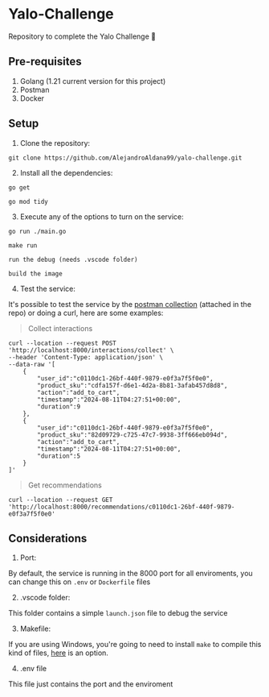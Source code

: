 # Yalo-Challenge
Repository to complete the Yalo Challenge :rocket:

## Pre-requisites

1. Golang (1.21 current version for this project)
2. Postman
3. Docker

## Setup

1. Clone the repository:
   
````
git clone https://github.com/AlejandroAldana99/yalo-challenge.git
````


2. Install all the dependencies:

````
go get

go mod tidy
````

3. Execute any of the options to turn on the service:
   
````
go run ./main.go

make run

run the debug (needs .vscode folder)

build the image
````

4. Test the service:
   
It's possible to test the service by the [postman collection](https://github.com/AlejandroAldana99/yalo-challenge/blob/main/yalo.postman_collection) (attached in the repo) or doing a curl, here are some examples:

> Collect interactions
````
curl --location --request POST 'http://localhost:8000/interactions/collect' \
--header 'Content-Type: application/json' \
--data-raw '[
    {
        "user_id":"c0110dc1-26bf-440f-9879-e0f3a7f5f0e0",
        "product_sku":"cdfa157f-d6e1-4d2a-8b81-3afab457d8d8",
        "action":"add_to_cart",
        "timestamp":"2024-08-11T04:27:51+00:00",
        "duration":9
    },
    {
        "user_id":"c0110dc1-26bf-440f-9879-e0f3a7f5f0e0",
        "product_sku":"82d09729-c725-47c7-9938-3ff666eb094d",
        "action":"add_to_cart",
        "timestamp":"2024-08-11T04:27:51+00:00",
        "duration":5
    }
]'
````

> Get recommendations
````
curl --location --request GET 'http://localhost:8000/recommendations/c0110dc1-26bf-440f-9879-e0f3a7f5f0e0'
````

## Considerations

1. Port: 

By default, the service is running in the 8000 port for all enviroments, you can change this on `.env` or `Dockerfile` files
   
2. .vscode folder:

This folder contains a simple `launch.json` file to debug the service

3. Makefile:
   
If you are using Windows, you're going to need to install `make` to compile this kind of files, [here](https://gnuwin32.sourceforge.net/packages/make.htm) is an option.

4. .env file

This file just contains the port and the enviroment